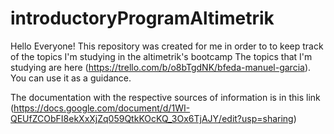 # introductoryProgramAltimetrik

Hello Everyone! This repository was created for me in order to to keep track of the topics I'm studying in the altimetrik's bootcamp
The topics that I'm studying are here (https://trello.com/b/o8bTgdNK/bfeda-manuel-garcia). You can use it as a guidance.

The documentation with the respective sources of information is in this link (https://docs.google.com/document/d/1WI-QEUfZCObFI8ekXxXjZq059QtkKOcKQ_3Ox6TjAJY/edit?usp=sharing)








